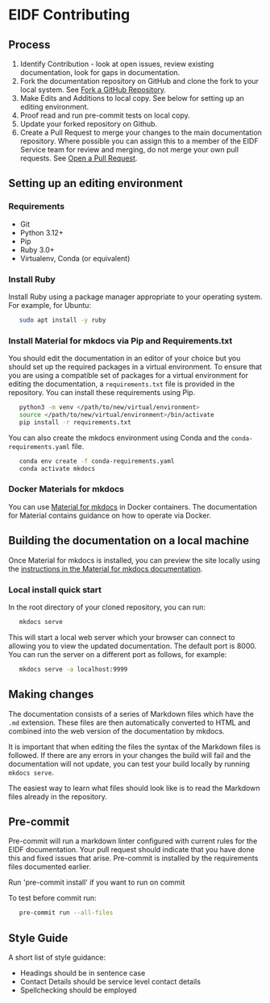 # EIDF Contributing

## Process

1. Identify Contribution - look at open issues, review existing documentation, look for gaps in documentation.
1. Fork the documentation repository on GitHub and clone the fork to your local system. See [Fork a GitHub Repository](https://help.github.com/articles/fork-a-repo/).
1. Make Edits and Additions to local copy. See below for setting up an editing environment.
1. Proof read and run pre-commit tests on local copy.
1. Update your forked repository on Github.
1. Create a Pull Request to merge your changes to the main documentation repository. Where possible you can assign this to a member of the EIDF Service team for review and merging, do not merge your own pull requests. See [Open a Pull Request](https://help.github.com/articles/using-pull-requests/).

## Setting up an editing environment

### Requirements

* Git
* Python 3.12+
* Pip
* Ruby 3.0+
* Virtualenv, Conda (or equivalent)

### Install Ruby

Install Ruby using a package manager appropriate to your operating system. For example, for Ubuntu:

```bash
   sudo apt install -y ruby
```

### Install Material for mkdocs via Pip and Requirements.txt

You should edit the documentation in an editor of your choice but you should set up the required packages in a virtual environment. To ensure that you are using a compatible set of packages for a virtual environment for editing the documentation, a `requirements.txt` file is provided in the repository. You can install these requirements using Pip.

```bash
   python3 -m venv </path/to/new/virtual/environment>
   source </path/to/new/virtual/environment>/bin/activate
   pip install -r requirements.txt
```

You can also create the mkdocs environment using Conda and the `conda-requirements.yaml` file.

```bash
   conda env create -f conda-requirements.yaml
   conda activate mkdocs
```

### Docker Materials for mkdocs

You can use [Material for mkdocs](https://squidfunk.github.io/mkdocs-material/getting-started/) in Docker containers. The documentation for Material contains guidance on how to operate via Docker.

## Building the documentation on a local machine

Once Material for mkdocs is installed, you can preview the site locally using the [instructions in the Material for mkdocs documentation](https://squidfunk.github.io/mkdocs-material/creating-your-site/#previewing-as-you-write).

### Local install quick start

In the root directory of your cloned repository, you can run:

```bash
   mkdocs serve
```

This will start a local web server which your browser can connect to allowing you to view the updated documentation. The default port is 8000. You can run the server on a different port as follows, for example:

```bash
   mkdocs serve -a localhost:9999
```

## Making changes

The documentation consists of a series of Markdown files which have the `.md` extension. These files are then automatically converted to HTML and combined into the web version of the documentation by mkdocs.

It is important that when editing the files the syntax of the Markdown files is followed. If there are any errors in your changes the build will fail and the documentation will not update, you can test your build locally by running `mkdocs serve`.

The easiest way to learn what files should look like is to read the Markdown files already in the repository.

## Pre-commit

Pre-commit will run a markdown linter configured with current rules for the EIDF documentation. Your pull request should indicate that you have done this and fixed issues that arise. Pre-commit is installed by the requirements files documented earlier.

Run 'pre-commit install' if you want to run on commit

To test before commit run:

```bash
   pre-commit run --all-files
```

## Style Guide

A short list of style guidance:

* Headings should be in sentence case
* Contact Details should be service level contact details
* Spellchecking should be employed
